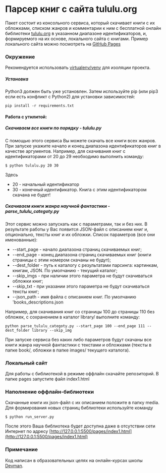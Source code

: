 # Парсер книг с сайта tululu.org
Пакет состоит из консольного сервиса, который скачивает книги с их обложками, списком жанров и комментарии к ним с бесплатной онлайн библиотеки [tululu.org](https://tululu.org/) в указанном диапазоне идентификаторов, и, формируемого на их основе, локального сайта с книгами.
Пример локального сайта можно посмотреть на  [GitHub Pages](https://kilsik.github.io/pages/index1.html)

### Окружение
Рекомендуется использовать [virtualenv/venv](https://docs.python.org/3/library/venv.html) для изоляции проекта.

##### Установка
Python3 должен быть уже установлен.
Затем используйте pip (или pip3 если есть конфликт с Python2) для
установки зависимостей:
```
pip install -r requirements.txt
```
#### Работа с утилитой:
##### Скачиваем все книги по порядку - tululu.py
С помощью этого сервиса Вы можете скачать все книги всех жанров.
При запуске укажите начало и конец диапазона идентификаторов книг в качестве аргументов. Например, для скачивания книг с идентификаторами от 20 до 29 необходимо выполнить команду:
```
$ python tululu.py 20 30
```
Здесь
- 20 - начальный идентификатор
- 30 - конечный идентификатор. Книга с этим идентификатором скачана не будет!
##### Скачиваем книги жанра научной фантастики - parse_tululu_categoty.py
Этот сервис можно запускать как с параметрами, так и без них. В результате работы у Вас появится JSON-файл с описанием книг и, опционально, тексты книг и их обложки.
Список параметров (все они именованные):
- --start_page  - начало диапазона страниц скачиваемых книг;
- --end_page    - конец диапазона страниц скачиваемых книг (книги страницы с этим номером скачаны не будут);
- --dest_folder - путь к каталогу с результатами парсинга: картинкам, книгам, JSON. По умолчанию - текущий каталог;
- --skip_imgs   - при наличии этого параметра не будут скачиваться обложки книг;
- --skip_txt    - при указании этого параметра не будут скачиваться тексты книг;
- --json_path   - имя файла с описанием книг. По умолчанию 'books_descriptions.json

Например, для скачивания книг со страницы 100 до страницы 110 без обложек, с сохранением в каталог library/ выполните команду:
```
python parse_tululu_categoty.py --start_page 100 --end_page 111 --dest_folder library --skip_img
```
При запуске сервиса без каких либо параметров будут скачаны все книги жанра научной фантастики с текстами и обложками (тексты в папке book/, обложки в папке images/ текущего каталога).

### Локальный сайт
Для работы с библиотекой в режиме оффлайн скачайте репозиторий. В папке pages запустите файл index1.html

### Наполнение оффлайн-библиотеки
Скачанные книги их json-файл с их описанием положите в папку media. Для формирования новых страниц библиотеки используйте команду
```
$ python run_server.py
```
После этого Ваша библиотека будет доступна даже в отсутствии сети Интернет по адресу [http://127.0.0.1:5500/pages/index1.html](http://127.0.0.1:5500/pages/index1.html)

### Примечание
 Код написан в образовательных целях на онлайн-курсах школы [Devman](https://dvmn.org/).
